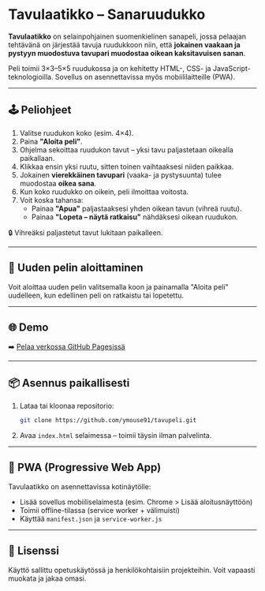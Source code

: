 # Tavulaatikko – Sanaruudukko

**Tavulaatikko** on selainpohjainen suomenkielinen sanapeli, jossa pelaajan tehtävänä on järjestää tavuja ruudukkoon niin, että **jokainen vaakaan ja pystyyn muodostuva tavupari muodostaa oikean kaksitavuisen sanan**.

Peli toimii 3×3–5×5 ruudukossa ja on kehitetty HTML-, CSS- ja JavaScript-teknologioilla. Sovellus on asennettavissa myös mobiililaitteille (PWA).

---

## 🕹️ Peliohjeet

1. Valitse ruudukon koko (esim. 4×4).
2. Paina **"Aloita peli"**.
3. Ohjelma sekoittaa ruudukon tavut – yksi tavu paljastetaan oikealla paikallaan.
4. Klikkaa ensin yksi ruutu, sitten toinen vaihtaaksesi niiden paikkaa.
5. Jokainen **vierekkäinen tavupari** (vaaka- ja pystysuunta) tulee muodostaa **oikea sana**.
6. Kun koko ruudukko on oikein, peli ilmoittaa voitosta.
7. Voit koska tahansa:
   - Painaa **"Apua"** paljastaaksesi yhden oikean tavun (vihreä ruutu).
   - Painaa **"Lopeta – näytä ratkaisu"** nähdäksesi oikean ruudukon.

🔒 Vihreäksi paljastetut tavut lukitaan paikalleen.

---

## 🔁 Uuden pelin aloittaminen

Voit aloittaa uuden pelin valitsemalla koon ja painamalla "Aloita peli" uudelleen, kun edellinen peli on ratkaistu tai lopetettu.

---

## 🌐 Demo

➡️ [Pelaa verkossa GitHub Pagesissä](https://ymouse91.github.io/tavupeli/)

---

## 📦 Asennus paikallisesti

1. Lataa tai kloonaa repositorio:
   ```bash
   git clone https://github.com/ymouse91/tavupeli.git
   ```
2. Avaa `index.html` selaimessa – toimii täysin ilman palvelinta.

---

## 📱 PWA (Progressive Web App)

Tavulaatikko on asennettavissa kotinäytölle:

- Lisää sovellus mobiiliselaimesta (esim. Chrome > Lisää aloitusnäyttöön)
- Toimii offline-tilassa (service worker + välimuisti)
- Käyttää `manifest.json` ja `service-worker.js`

---

## 🧾 Lisenssi

Käyttö sallittu opetuskäytössä ja henkilökohtaisiin projekteihin. Voit vapaasti muokata ja jakaa omasi.
